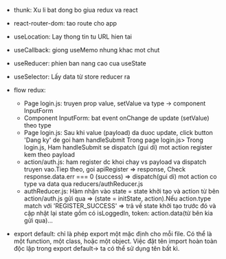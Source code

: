 - thunk: Xu li bat dong bo giua redux va react
- react-router-dom: tao route cho app
- useLocation: Lay thong tin tu URL hien tai
- useCallback: giong useMemo nhung khac mot chut
- useReducer: phien ban nang cao cua useState
- useSelector: Lấy data từ store reducer ra

- flow redux:

  - Page login.js: truyen prop value, setValue va type -> component InputForm
  - Component InputForm: bat event onChange de update (setValue) theo type
  - Page login.js: Sau khi value (payload) da duoc update, click button 'Dang ky' de goi ham handleSubmit Trong page login.js> Trong login.js, Ham handleSubmit se dispatch (gui di) mot action register kem theo payload
  - action/auth.js: ham register dc khoi chay vs payload va dispatch truyen vao.Tiep theo, goi apiRegister => response, Check response.data.err === 0 (success) => dispatch(gui di) mot action co type va data qua reducers/authReducer.js
  - authReducer.js: Hàm nhận vào state = state khởi tạo và action từ bên action/auth.js gửi qua => (state = initState, action).Nếu action.type match với 'REGISTER_SUCCESS' => trả về state khởi tạo trước đó và cập nhật lại state gồm có isLoggedIn, token: action.data(từ bên kia gửi qua)...

- export default: chỉ là phép export một mặc định cho mỗi file. Có thể là một function, một class, hoặc một object. Việc đặt tên import hoàn toàn độc lập trong export default-> ta có thể sử dụng tên bất kì.
